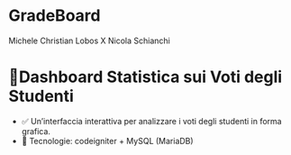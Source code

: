# GradeBoard
Michele Christian Lobos X Nicola Schianchi
# 🔹Dashboard Statistica sui Voti degli Studenti  
- ✅ Un’interfaccia interattiva per analizzare i voti degli studenti in forma grafica.  
- 🔧 Tecnologie: codeigniter + MySQL (MariaDB)
